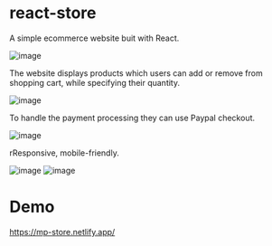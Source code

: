 # react-store

A simple ecommerce website buit with React.

![image](https://user-images.githubusercontent.com/77109037/138823929-ef2b4289-f5ca-41b0-a71f-565c1466648b.png)

The website displays products which users can add or remove from shopping cart, while specifying their quantity. 

![image](https://user-images.githubusercontent.com/77109037/138824026-fed8b4ef-c234-4754-a9d6-71515a8eba11.png)

To handle the payment processing they can use Paypal checkout.

![image](https://user-images.githubusercontent.com/77109037/138824051-524ae8ae-e875-4f33-b2c1-a8bfc5d6759c.png)

rResponsive, mobile-friendly.

![image](https://user-images.githubusercontent.com/77109037/138824180-80d4190f-c7b2-4d4e-8bc1-f1a50deaf363.png)
![image](https://user-images.githubusercontent.com/77109037/138824247-ef648d44-2fc6-4bf7-96b4-4f281b041b3b.png)


# Demo

https://mp-store.netlify.app/
